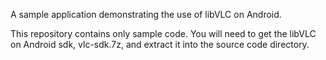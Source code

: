 A sample application demonstrating the use of libVLC on Android.

This repository contains only sample code. You will need to get the libVLC on Android sdk, vlc-sdk.7z, and extract it into the source code directory.

